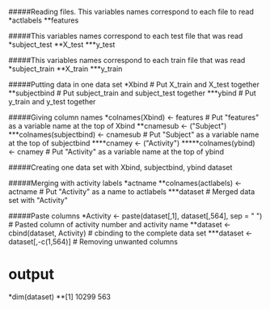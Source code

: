 #####Reading files. This variables names correspond to each file to read
*actlabels
**features

#####This variables names correspond to each test file that was read
*subject_test
**X_test
***y_test

#####This variables names correspond to each train file that was read
*subject_train
**X_train
***y_train

#####Putting data in one data set
*Xbind # Put X_train and X_test together
**subjectbind # Put subject_train and subject_test  together
***ybind # Put  y_train and y_test together

#####Giving column names
*colnames(Xbind) <- features # Put "features" as a variable name at the top of Xbind
**cnamesub <- ("Subject")
***colnames(subjectbind) <- cnamesub # Put "Subject" as a variable name at the top of subjectbind
****cnamey <- ("Activity")
*****colnames(ybind) <- cnamey # Put "Activity" as a variable name at the top of ybind

#####Creating one data set with Xbind, subjectbind, ybind
dataset

#####Merging with activity labels
*actname
**colnames(actlabels) <- actname # Put "Activity" as a name to actlabels
***dataset # Merged data set with "Activity"

#####Paste columns
*Activity <- paste(dataset[,1], dataset[,564], sep = " ") # Pasted column of activity number and activity name
**dataset <- cbind(dataset, Activity) # cbinding to the complete data set
***dataset <- dataset[,-c(1,564)] # Removing unwanted columns

# output 
*dim(dataset)
**[1] 10299   563


